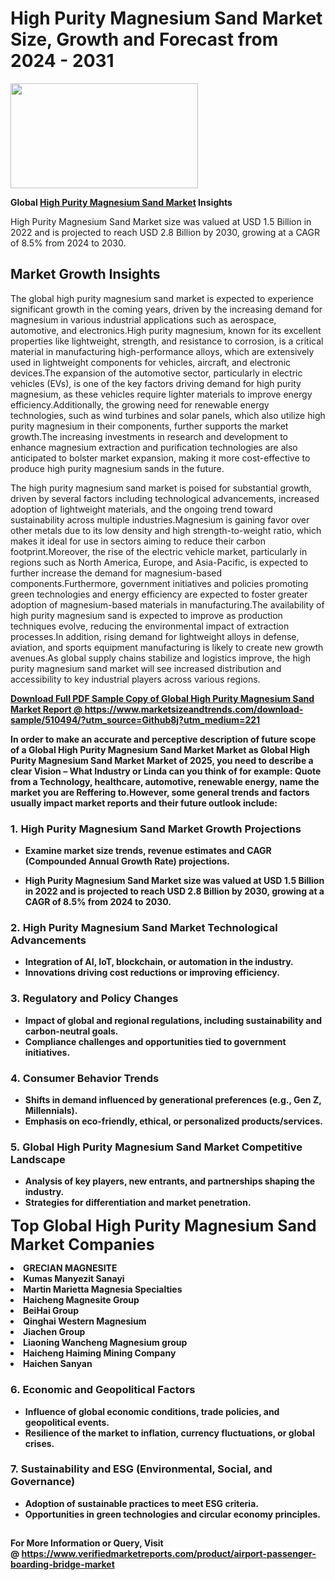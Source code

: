 <H1>High Purity Magnesium Sand Market Size, Growth and Forecast from 2024 - 2031</H1><img class="aligncenter size-medium wp-image-584254" src="https://thirdeyenews.in/wp-content/uploads/2024/09/Global-Market-Research-300x168.jpeg" alt="" width="300" height="168" /><p><strong>Global&nbsp;<a href="https://www.marketsizeandtrends.com/download-sample/510494/?utm_source=Github8j?utm_medium=221">High Purity Magnesium Sand Market</a> Insights</strong></p><p>High Purity Magnesium Sand Market size was valued at USD 1.5 Billion in 2022 and is projected to reach USD 2.8 Billion by 2030, growing at a CAGR of 8.5% from 2024 to 2030.</p><p><h2>Market Growth Insights</h2> <p>The global high purity magnesium sand market is expected to experience significant growth in the coming years, driven by the increasing demand for magnesium in various industrial applications such as aerospace, automotive, and electronics.High purity magnesium, known for its excellent properties like lightweight, strength, and resistance to corrosion, is a critical material in manufacturing high-performance alloys, which are extensively used in lightweight components for vehicles, aircraft, and electronic devices.The expansion of the automotive sector, particularly in electric vehicles (EVs), is one of the key factors driving demand for high purity magnesium, as these vehicles require lighter materials to improve energy efficiency.Additionally, the growing need for renewable energy technologies, such as wind turbines and solar panels, which also utilize high purity magnesium in their components, further supports the market growth.The increasing investments in research and development to enhance magnesium extraction and purification technologies are also anticipated to bolster market expansion, making it more cost-effective to produce high purity magnesium sands in the future.</p> <p><strong><a href="#"></a></strong></p> <p>The high purity magnesium sand market is poised for substantial growth, driven by several factors including technological advancements, increased adoption of lightweight materials, and the ongoing trend toward sustainability across multiple industries.Magnesium is gaining favor over other metals due to its low density and high strength-to-weight ratio, which makes it ideal for use in sectors aiming to reduce their carbon footprint.Moreover, the rise of the electric vehicle market, particularly in regions such as North America, Europe, and Asia-Pacific, is expected to further increase the demand for magnesium-based components.Furthermore, government initiatives and policies promoting green technologies and energy efficiency are expected to foster greater adoption of magnesium-based materials in manufacturing.The availability of high purity magnesium sand is expected to improve as production techniques evolve, reducing the environmental impact of extraction processes.In addition, rising demand for lightweight alloys in defense, aviation, and sports equipment manufacturing is likely to create new growth avenues.As global supply chains stabilize and logistics improve, the high purity magnesium sand market will see increased distribution and accessibility to key industrial players across various regions.<p><strong><a href="#"></p><p><span class=""><strong>Download Full PDF Sample Copy of Global High Purity Magnesium Sand Market Report</strong> @ <a href="https://www.marketsizeandtrends.com/download-sample/510494/?utm_source=Github8j?utm_medium=221" target="_blank">https://www.marketsizeandtrends.com/download-sample/510494/?utm_source=Github8j?utm_medium=221</a></span></p><p>In order to make an accurate and perceptive description of future scope of a Global&nbsp;High Purity Magnesium Sand Market Market as Global&nbsp;High Purity Magnesium Sand Market Market of 2025, you need to describe a clear Vision &ndash; What Industry or Linda can you think of for example: Quote from a Technology, healthcare, automotive, renewable energy, name the market you are Reffering to.However, some general trends and factors usually impact market reports and their future outlook include:</p><h3>1.&nbsp;<strong>High Purity Magnesium Sand Market Growth Projections</strong></h3><ul><li>Examine market size trends, revenue estimates and CAGR (Compounded Annual Growth Rate) projections.</li><li><p>High Purity Magnesium Sand Market size was valued at USD 1.5 Billion in 2022 and is projected to reach USD 2.8 Billion by 2030, growing at a CAGR of 8.5% from 2024 to 2030.</p></li></ul><h3>2.&nbsp;<strong>High Purity Magnesium Sand Market Technological Advancements</strong></h3><ul><li>Integration of AI, IoT, blockchain, or automation in the industry.</li><li>Innovations driving cost reductions or improving efficiency.</li></ul><h3>3.&nbsp;<strong>Regulatory and Policy Changes</strong></h3><ul><li>Impact of global and regional regulations, including sustainability and carbon-neutral goals.</li><li>Compliance challenges and opportunities tied to government initiatives.</li></ul><h3>4.&nbsp;<strong>Consumer Behavior Trends</strong></h3><ul><li>Shifts in demand influenced by generational preferences (e.g., Gen Z, Millennials).</li><li>Emphasis on eco-friendly, ethical, or personalized products/services.</li></ul><h3>5.&nbsp;<strong>Global High Purity Magnesium Sand Market Competitive Landscape</strong></h3><ul><li>Analysis of key players, new entrants, and partnerships shaping the industry.</li><li>Strategies for differentiation and market penetration.</li></ul><p data-pm-slice="1 1 []"><span style="color: inherit; font-family: inherit; font-size: 25px;">Top Global High Purity Magnesium Sand Market Companies</span></p><div class="" data-test-id=""><p><li>GRECIAN MAGNESITE</li><li> Kumas Manyezit Sanayi</li><li> Martin Marietta Magnesia Specialties</li><li> Haicheng Magnesite Group</li><li> BeiHai Group</li><li> Qinghai Western Magnesium</li><li> Jiachen Group</li><li> Liaoning Wancheng Magnesium group</li><li> Haicheng Haiming Mining Company</li><li> Haichen Sanyan</li></p></div><h3>6.&nbsp;<strong>Economic and Geopolitical Factors</strong></h3><ul><li>Influence of global economic conditions, trade policies, and geopolitical events.</li><li>Resilience of the market to inflation, currency fluctuations, or global crises.</li></ul><h3>7.&nbsp;<strong>Sustainability and ESG (Environmental, Social, and Governance)</strong></h3><ul><li>Adoption of sustainable practices to meet ESG criteria.</li><li>Opportunities in green technologies and circular economy principles.</li></ul><h2><strong style="font-size: 14px;">For More Information or Query, Visit @&nbsp;</strong><a style="background-color: #ffffff; font-size: 14px;" href="https://www.marketsizeandtrends.com/report/high-purity-magnesium-sand-market/" target="_blank">https://www.verifiedmarketreports.com/product/airport-passenger-boarding-bridge-market</a></h2>